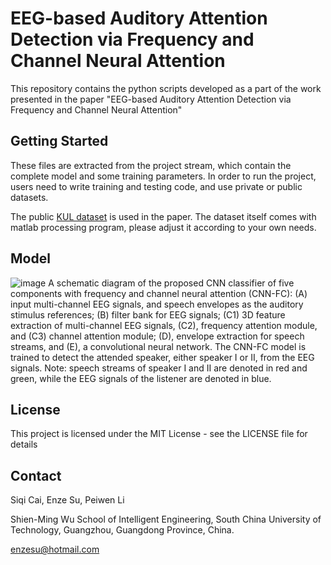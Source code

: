 # EEG-based Auditory Attention Detection via Frequency and Channel Neural Attention
This repository contains the python scripts developed as a part of the work presented in the paper "EEG-based Auditory Attention Detection via Frequency and Channel Neural Attention"

## Getting Started
These files are extracted from the project stream, which contain the complete model and some training parameters. In order to run the project, users need to write training and testing code, and use private or public datasets.

The public [KUL dataset](https://zenodo.org/record/3997352#.X_K7HmQzZ6J) is used in the paper. The dataset itself comes with matlab processing program, please adjust it according to your own needs.

## Model
![image](https://github.com/Enze-github/SCUT_-CNN-FC/blob/main/CNN-FC.png)
A schematic diagram of the proposed CNN classifier of five components with frequency and channel neural attention (CNN-FC): (A) input multi-channel EEG signals, and speech envelopes as the auditory stimulus references; (B) filter bank for EEG signals; (C1) 3D feature extraction of multi-channel EEG signals, (C2), frequency attention module, and (C3) channel attention module; (D), envelope extraction for speech streams, and (E), a convolutional neural network. The CNN-FC model is trained to detect the attended speaker, either speaker I or II, from the EEG signals. Note: speech streams of speaker I and II are denoted in red and green, while the EEG signals of the listener are denoted in blue.

## License
This project is licensed under the MIT License - see the LICENSE file for details

## Contact
Siqi Cai, Enze Su, Peiwen Li

Shien-Ming Wu School of Intelligent Engineering, South China University of Technology, Guangzhou, Guangdong Province, China.

enzesu@hotmail.com
